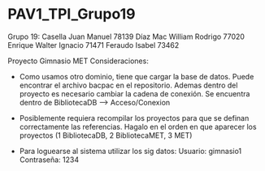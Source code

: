 # PAV1_TPI_Grupo19

Grupo 19:
Casella Juan Manuel 78139
Díaz Mac William Rodrigo 77020
Enrique Walter Ignacio 71471
Feraudo Isabel 73462

Proyecto Gimnasio MET
Consideraciones:
- Como usamos otro dominio, tiene que cargar la base de datos. Puede encontrar el archivo bacpac en el repositorio. Ademas dentro del proyecto es necesario cambiar la cadena de conexión. Se encuentra dentro de BibliotecaDB --> Acceso/Conexion

- Posiblemente requiera recompilar los proyectos para que se definan correctamente las referencias. Hagalo en el orden en que aparecer los proyectos (1 BibliotecaDB, 2 BibliotecaMET, 3 MET)

- Para loguearse al sistema utilizar los sig datos:
Usuario: gimnasio1
Contraseña: 1234